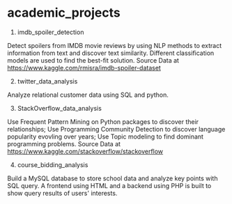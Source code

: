 # academic_projects
1. imdb_spoiler_detection

Detect spoilers from IMDB movie reviews by using NLP methods to extract information from text and discover text similarity.
Different classification models are used to find the best-fit solution.
Source Data at https://www.kaggle.com/rmisra/imdb-spoiler-dataset

2. twitter_data_analysis

Analyze relational customer data using SQL and python.

3. StackOverflow_data_analysis

Use Frequent Pattern Mining on Python packages to discover their relationships; 
Use Programming Community Detection to discover language popularity evovling over years;
Use Topic modeling to find dominant programming problems.
Source Data at https://www.kaggle.com/stackoverflow/stackoverflow

4. course_bidding_analysis

Build a MySQL database to store school data and analyze key points with SQL query. 
A frontend using HTML and a backend using PHP is built to show query results of users' interests.
